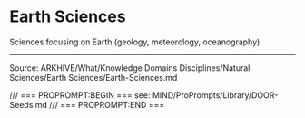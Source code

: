 # Earth Sciences

Sciences focusing on Earth (geology, meteorology, oceanography)

---
Source: ARKHIVE/What/Knowledge Domains Disciplines/Natural Sciences/Earth Sciences/Earth-Sciences.md

/// === PROPROMPT:BEGIN ===
see: MIND/ProPrompts/Library/DOOR-Seeds.md
/// === PROPROMPT:END ===
